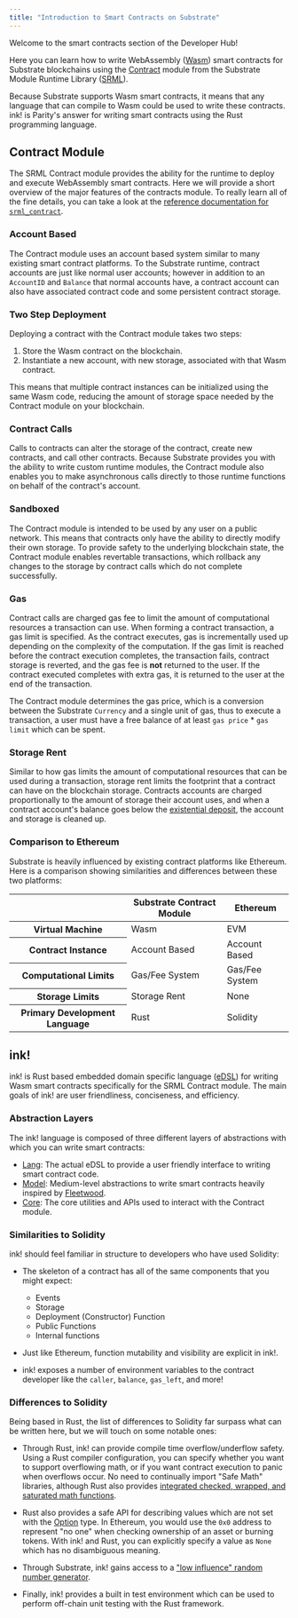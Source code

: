 ```yaml
---
title: "Introduction to Smart Contracts on Substrate"
---
```


Welcome to the smart contracts section of the Developer Hub!

Here you can learn how to write WebAssembly ([Wasm](overview/glossary.md#webassembly-wasm)) smart contracts for Substrate blockchains using the [Contract](https://github.com/paritytech/substrate/tree/master/srml/contract) module from the Substrate Module Runtime Library ([SRML](https://substrate.dev/docs/en/overview/glossary#srml-substrate-runtime-module-library)).

Because Substrate supports Wasm smart contracts, it means that any language that can compile to Wasm could be used to write these contracts. ink! is Parity's answer for writing smart contracts using the Rust programming language.

## Contract Module

The SRML Contract module provides the ability for the runtime to deploy and execute WebAssembly smart contracts. Here we will provide a short overview of the major features of the contracts module. To really learn all of the fine details, you can take a look at the [reference documentation for `srml_contract`](https://crates.parity.io/srml_contract/index.html).

### Account Based

The Contract module uses an account based system similar to many existing smart contract platforms. To the Substrate runtime, contract accounts are just like normal user accounts; however in addition to an `AccountID` and `Balance` that normal accounts have, a contract account can also have associated contract code and some persistent contract storage.

### Two Step Deployment

Deploying a contract with the Contract module takes two steps:

1. Store the Wasm contract on the blockchain.
2. Instantiate a new account, with new storage, associated with that Wasm contract.

This means that multiple contract instances can be initialized using the same Wasm code, reducing the amount of storage space needed by the Contract module on your blockchain.

### Contract Calls

Calls to contracts can alter the storage of the contract, create new contracts, and call other contracts. Because Substrate provides you with the ability to write custom runtime modules, the Contract module also enables you to make asynchronous calls directly to those runtime functions on behalf of the contract's account.

### Sandboxed

The Contract module is intended to be used by any user on a public network. This means that contracts only have the ability to directly modify their own storage. To provide safety to the underlying blockchain state, the Contract module enables revertable transactions, which rollback any changes to the storage by contract calls which do not complete successfully.

### Gas

Contract calls are charged gas fee to limit the amount of computational resources a transaction can use. When forming a contract transaction, a gas limit is specified. As the contract executes, gas is incrementally used up depending on the complexity of the computation. If the gas limit is reached before the contract execution completes, the transaction fails, contract storage is reverted, and the gas fee is **not** returned to the user. If the contract executed completes with extra gas, it is returned to the user at the end of the transaction.

The Contract module determines the gas price, which is a conversion between the Substrate `Currency` and a single unit of gas, thus to execute a transaction, a user must have a free balance of at least `gas price` * `gas limit` which can be spent.

### Storage Rent

Similar to how gas limits the amount of computational resources that can be used during a transaction, storage rent limits the footprint that a contract can have on the blockchain storage. Contracts accounts are charged proportionally to the amount of storage their account uses, and when a contract account's balance goes below the [existential deposit](overview/glossary.md#existential-deposit), the account and storage is cleaned up. 

### Comparison to Ethereum

Substrate is heavily influenced by existing contract platforms like Ethereum. Here is a comparison showing similarities and differences between these two platforms:

<table class="table">
  <thead>
    <tr>
      <th scope="col"></th>
      <th scope="col">Substrate Contract Module</th>
      <th scope="col">Ethereum</th>
    </tr>
  </thead>
  <tbody>
    <tr>
      <th scope="row">Virtual Machine</th>
      <td>Wasm</td>
      <td>EVM</td>
    </tr>
    <tr>
      <th scope="row">Contract Instance</th>
      <td>Account Based</td>
      <td>Account Based</td>
    </tr>
    <tr>
      <th scope="row">Computational Limits</th>
      <td>Gas/Fee System</td>
      <td>Gas/Fee System</td>
    </tr>
    <tr>
      <th scope="row">Storage Limits</th>
      <td>Storage Rent</td>
      <td>None</td>
    </tr>
    <tr>
      <th scope="row">Primary Development Language</th>
      <td>Rust</td>
      <td>Solidity</td>
    </tr>
  </tbody>
</table>

## ink!

ink! is Rust based embedded domain specific language ([eDSL](https://wiki.haskell.org/Embedded_domain_specific_language)) for writing Wasm smart contracts specifically for the SRML Contract module. The main goals of ink! are user friendliness, conciseness, and efficiency.

### Abstraction Layers

The ink! language is composed of three different layers of abstractions with which you can write smart contracts:

* [Lang](https://github.com/paritytech/ink/tree/master/lang): The actual eDSL to provide a user friendly interface to writing smart contract code.
* [Model](https://paritytech.github.io/ink/ink_model/index.html): Medium-level abstractions to write smart contracts heavily inspired by [Fleetwood](https://github.com/paritytech/fleetwood).
* [Core](https://paritytech.github.io/ink/ink_core/index.html): The core utilities and APIs used to interact with the Contract module.

### Similarities to Solidity

ink! should feel familiar in structure to developers who have used Solidity:

* The skeleton of a contract has all of the same components that you might expect:

    * Events
    * Storage
    * Deployment (Constructor) Function
    * Public Functions
    * Internal functions

* Just like Ethereum, function mutability and visibility are explicit in ink!.

* ink! exposes a number of environment variables to the contract developer like the `caller`, `balance`, `gas_left`, and more!

### Differences to Solidity

Being based in Rust, the list of differences to Solidity far surpass what can be written here, but we will touch on some notable ones:

* Through Rust, ink! can provide compile time overflow/underflow safety. Using a Rust compiler configuration, you can specify whether you want to support overflowing math, or if you want contract execution to panic when overflows occur. No need to continually import "Safe Math" libraries, although Rust also provides [integrated checked, wrapped, and saturated math functions](https://doc.rust-lang.org/std/primitive.u32.html).

* Rust also provides a safe API for describing values which are not set with the [Option](https://doc.rust-lang.org/std/option/index.html) type. In Ethereum, you would use the `0x0` address to represent "no one" when checking ownership of an asset or burning tokens. With ink! and Rust, you can explicitly specify a value as `None` which has no disambiguous meaning.

* Through Substrate, ink! gains access to a ["low influence" random number generator](https://crates.parity.io/srml_system/struct.Module.html#method.random). 

* Finally, ink! provides a built in test environment which can be used to perform off-chain unit testing with the Rust framework.
